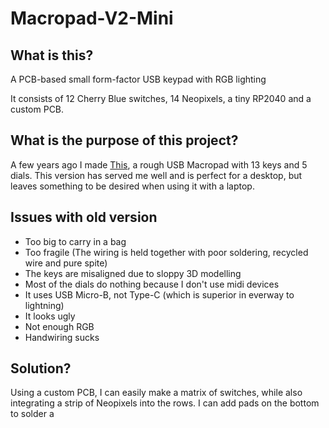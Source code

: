 # Macropad-V2-Mini
## What is this?
A PCB-based small form-factor USB keypad with RGB lighting

It consists of 12 Cherry Blue switches, 14 Neopixels, a tiny RP2040 and a custom PCB.
## What is the purpose of this project?
A few years ago I made [This](https://github.com/JackMillen/Macropad), a rough USB Macropad with 13 keys and 5 dials. This version has served me well and is perfect for a desktop, but leaves something to be desired when using it with a laptop.
## Issues with old version
- Too big to carry in a bag
- Too fragile (The wiring is held together with poor soldering, recycled wire and pure spite)
- The keys are misaligned due to sloppy 3D modelling
- Most of the dials do nothing because I don't use midi devices
- It uses USB Micro-B, not Type-C (which is superior in everway to lightning)
- It looks ugly
- Not enough RGB
- Handwiring sucks
## Solution?
Using a custom PCB, I can easily make a matrix of switches, while also integrating a strip of Neopixels into the rows. I can add pads on the bottom to solder a 
